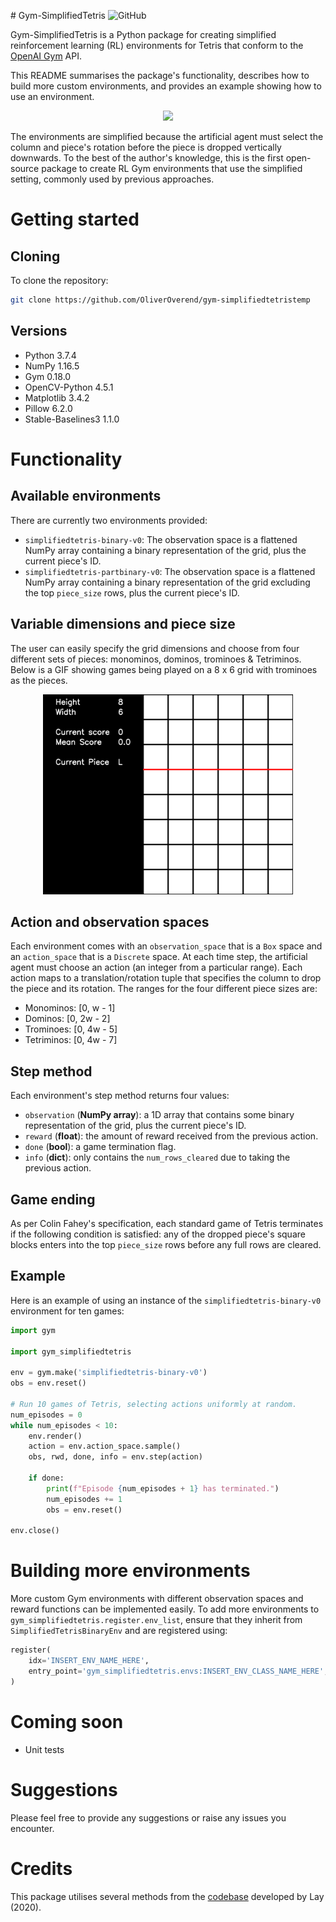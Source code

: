 # Gym-SimplifiedTetris ![GitHub](https://img.shields.io/github/license/OliverOverend/gym-simplifiedtetristemp)

Gym-SimplifiedTetris is a Python package for creating simplified reinforcement learning (RL) environments for Tetris that conform to the [OpenAI Gym](https://github.com/openai/gym) API.

This README summarises the package's functionality, describes how to build more custom environments, and provides an example showing how to use an environment.

<p align="center">
    <img src="assets/20x10_4_video.gif" width="400">
</p>

The environments are simplified because the artificial agent must select the column and piece's rotation before the piece is dropped vertically downwards. To the best of the author's knowledge, this is the first open-source package to create RL Gym environments that use the simplified setting, commonly used by previous approaches.

# Getting started

## Cloning

To clone the repository:
```bash
git clone https://github.com/OliverOverend/gym-simplifiedtetristemp
```

## Versions

- Python 3.7.4
- NumPy 1.16.5
- Gym 0.18.0
- OpenCV-Python 4.5.1
- Matplotlib 3.4.2
- Pillow 6.2.0
- Stable-Baselines3 1.1.0

# Functionality

## Available environments

There are currently two environments provided:
- `simplifiedtetris-binary-v0`: The observation space is a flattened NumPy array containing a binary representation of the grid, plus the current piece's ID.
- `simplifiedtetris-partbinary-v0`: The observation space is a flattened NumPy array containing a binary representation of the grid excluding the top `piece_size` rows, plus the current piece's ID.

## Variable dimensions and piece size

The user can easily specify the grid dimensions and choose from four different sets of pieces: monominos, dominos, trominoes & Tetriminos. Below is a GIF showing games being played on a 8 x 6 grid with trominoes as the pieces.

<p align="center">
    <img src="assets/8x6_3_video.gif" width="400">
</p>

## Action and observation spaces

Each environment comes with an `observation_space` that is a `Box` space and an `action_space` that is a `Discrete` space. At each time step, the artificial agent must choose an action (an integer from a particular range). Each action maps to a translation/rotation tuple that specifies the column to drop the piece and its rotation. The ranges for the four different piece sizes are:
- Monominos: [0, w - 1]
- Dominos: [0, 2w - 2]
- Trominoes: [0, 4w - 5]
- Tetriminos: [0, 4w  - 7]

## Step method

Each environment's step method returns four values:
- `observation` (**NumPy array**): a 1D array that contains some binary representation of the grid, plus the current piece's ID.
- `reward` (**float**): the amount of reward received from the previous action.
- `done` (**bool**): a game termination flag.
- `info` (**dict**): only contains the `num_rows_cleared` due to taking the previous action.

## Game ending

As per Colin Fahey's specification, each standard game of Tetris terminates if the following condition is satisfied: any of the dropped piece's square blocks enters into the top `piece_size` rows before any full rows are cleared.

## Example

Here is an example of using an instance of the `simplifiedtetris-binary-v0` environment for ten games:

```python
import gym

import gym_simplifiedtetris

env = gym.make('simplifiedtetris-binary-v0')
obs = env.reset()

# Run 10 games of Tetris, selecting actions uniformly at random.
num_episodes = 0
while num_episodes < 10:
    env.render()
    action = env.action_space.sample()
    obs, rwd, done, info = env.step(action)

    if done:
        print(f"Episode {num_episodes + 1} has terminated.")
        num_episodes += 1
        obs = env.reset()

env.close()
```

# Building more environments

More custom Gym environments with different observation spaces and reward functions can be implemented easily. To add more environments to `gym_simplifiedtetris.register.env_list`, ensure that they inherit from `SimplifiedTetrisBinaryEnv` and are registered using:
```python
register(
    idx='INSERT_ENV_NAME_HERE',
    entry_point='gym_simplifiedtetris.envs:INSERT_ENV_CLASS_NAME_HERE',
)
```

# Coming soon

- Unit tests

# Suggestions

Please feel free to provide any suggestions or raise any issues you encounter.

# Credits

This package utilises several methods from the [codebase](https://github.com/andreanlay/tetris-ai-deep-reinforcement-learning) developed by Lay (2020). 